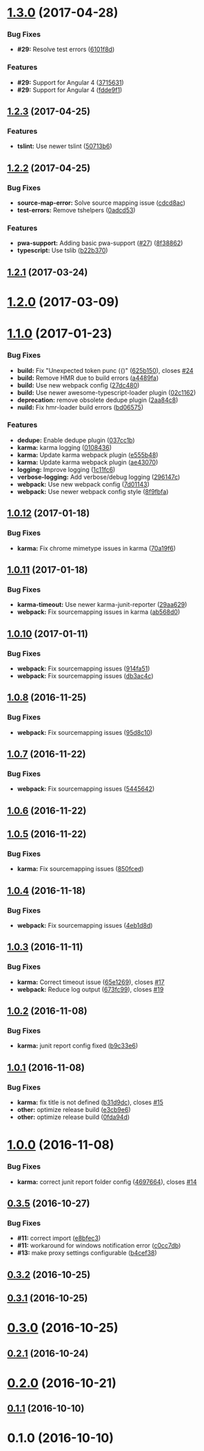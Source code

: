 <a name="1.3.0"></a>
# [1.3.0](https://github.com/holisticon/angular-common/compare/v1.2.3...v1.3.0) (2017-04-28)


### Bug Fixes

* **#29:** Resolve test errors ([6101f8d](https://github.com/holisticon/angular-common/commit/6101f8d))


### Features

* **#29:** Support for Angular 4 ([3715631](https://github.com/holisticon/angular-common/commit/3715631))
* **#29:** Support for Angular 4 ([fdde9f1](https://github.com/holisticon/angular-common/commit/fdde9f1))



<a name="1.2.3"></a>
## [1.2.3](https://github.com/holisticon/angular-common/compare/v1.2.2...v1.2.3) (2017-04-25)


### Features

* **tslint:** Use newer tslint ([50713b6](https://github.com/holisticon/angular-common/commit/50713b6))



<a name="1.2.2"></a>
## [1.2.2](https://github.com/holisticon/angular-common/compare/v1.2.1...v1.2.2) (2017-04-25)


### Bug Fixes

* **source-map-error:** Solve source mapping issue ([cdcd8ac](https://github.com/holisticon/angular-common/commit/cdcd8ac))
* **test-errors:** Remove tshelpers ([0adcd53](https://github.com/holisticon/angular-common/commit/0adcd53))


### Features

* **pwa-support:** Adding basic pwa-support ([#27](https://github.com/holisticon/angular-common/issues/27)) ([8f38862](https://github.com/holisticon/angular-common/commit/8f38862))
* **typescript:** Use tslib ([b22b370](https://github.com/holisticon/angular-common/commit/b22b370))



<a name="1.2.1"></a>
## [1.2.1](https://github.com/holisticon/angular-common/compare/v1.2.0...v1.2.1) (2017-03-24)



<a name="1.2.0"></a>
# [1.2.0](https://github.com/holisticon/angular-common/compare/v1.1.0...v1.2.0) (2017-03-09)



<a name="1.1.0"></a>
# [1.1.0](https://github.com/holisticon/angular-common/compare/v1.0.12...v1.1.0) (2017-01-23)


### Bug Fixes

* **build:** Fix "Unexpected token punc ({)" ([625b150](https://github.com/holisticon/angular-common/commit/625b150)), closes [#24](https://github.com/holisticon/angular-common/issues/24)
* **build:** Remove HMR due to build errors ([a4489fa](https://github.com/holisticon/angular-common/commit/a4489fa))
* **build:** Use new webpack config ([27dc480](https://github.com/holisticon/angular-common/commit/27dc480))
* **build:** Use newer awesome-typescript-loader plugin ([02c1162](https://github.com/holisticon/angular-common/commit/02c1162))
* **deprecation:** remove obsolete dedupe plugin ([2aa84c8](https://github.com/holisticon/angular-common/commit/2aa84c8))
* **nuild:** Fix hmr-loader build errors ([bd06575](https://github.com/holisticon/angular-common/commit/bd06575))


### Features

* **dedupe:** Enable dedupe plugin ([037cc1b](https://github.com/holisticon/angular-common/commit/037cc1b))
* **karma:** karma logging ([0108436](https://github.com/holisticon/angular-common/commit/0108436))
* **karma:** Update karma webpack plugin ([e555b48](https://github.com/holisticon/angular-common/commit/e555b48))
* **karma:** Update karma webpack plugin ([ae43070](https://github.com/holisticon/angular-common/commit/ae43070))
* **logging:** Improve logging ([1c11fc6](https://github.com/holisticon/angular-common/commit/1c11fc6))
* **verbose-logging:** Add verbose/debug logging ([296147c](https://github.com/holisticon/angular-common/commit/296147c))
* **webpack:** Use new webpack config ([7d01143](https://github.com/holisticon/angular-common/commit/7d01143))
* **webpack:** Use newer webpack config style ([8f9fbfa](https://github.com/holisticon/angular-common/commit/8f9fbfa))



<a name="1.0.12"></a>
## [1.0.12](https://github.com/holisticon/angular-common/compare/v1.0.11...v1.0.12) (2017-01-18)


### Bug Fixes

* **karma:** Fix chrome mimetype issues in karma ([70a19f6](https://github.com/holisticon/angular-common/commit/70a19f6))



<a name="1.0.11"></a>
## [1.0.11](https://github.com/holisticon/angular-common/compare/v1.0.10...v1.0.11) (2017-01-18)


### Bug Fixes

* **karma-timeout:** Use newer karma-junit-reporter ([29aa629](https://github.com/holisticon/angular-common/commit/29aa629))
* **webpack:** Fix sourcemapping issues in karma ([ab568d0](https://github.com/holisticon/angular-common/commit/ab568d0))



<a name="1.0.10"></a>
## [1.0.10](https://github.com/holisticon/angular-common/compare/v1.0.8...v1.0.10) (2017-01-11)


### Bug Fixes

* **webpack:** Fix sourcemapping issues ([914fa51](https://github.com/holisticon/angular-common/commit/914fa51))
* **webpack:** Fix sourcemapping issues ([db3ac4c](https://github.com/holisticon/angular-common/commit/db3ac4c))



<a name="1.0.8"></a>
## [1.0.8](https://github.com/holisticon/angular-common/compare/v1.0.7...v1.0.8) (2016-11-25)


### Bug Fixes

* **webpack:** Fix sourcemapping issues ([95d8c10](https://github.com/holisticon/angular-common/commit/95d8c10))



<a name="1.0.7"></a>
## [1.0.7](https://github.com/holisticon/angular-common/compare/v1.0.6...v1.0.7) (2016-11-22)


### Bug Fixes

* **webpack:** Fix sourcemapping issues ([5445642](https://github.com/holisticon/angular-common/commit/5445642))



<a name="1.0.6"></a>
## [1.0.6](https://github.com/holisticon/angular-common/compare/v1.0.5...v1.0.6) (2016-11-22)



<a name="1.0.5"></a>
## [1.0.5](https://github.com/holisticon/angular-common/compare/v1.0.4...v1.0.5) (2016-11-22)


### Bug Fixes

* **karma:** Fix sourcemapping issues ([850fced](https://github.com/holisticon/angular-common/commit/850fced))



<a name="1.0.4"></a>
## [1.0.4](https://github.com/holisticon/angular-common/compare/v1.0.3...v1.0.4) (2016-11-18)


### Bug Fixes

* **webpack:** Fix sourcemapping issues ([4eb1d8d](https://github.com/holisticon/angular-common/commit/4eb1d8d))



<a name="1.0.3"></a>
## [1.0.3](https://github.com/holisticon/angular-common/compare/v1.0.2...v1.0.3) (2016-11-11)


### Bug Fixes

* **karma:** Correct timeout issue ([65e1269](https://github.com/holisticon/angular-common/commit/65e1269)), closes [#17](https://github.com/holisticon/angular-common/issues/17)
* **webpack:** Reduce log output ([673fc99](https://github.com/holisticon/angular-common/commit/673fc99)), closes [#19](https://github.com/holisticon/angular-common/issues/19)



<a name="1.0.2"></a>
## [1.0.2](https://github.com/holisticon/angular-common/compare/v1.0.1...v1.0.2) (2016-11-08)


### Bug Fixes

* **karma:** junit report config fixed ([b9c33e6](https://github.com/holisticon/angular-common/commit/b9c33e6))



<a name="1.0.1"></a>
## [1.0.1](https://github.com/holisticon/angular-common/compare/v1.0.0...v1.0.1) (2016-11-08)


### Bug Fixes

* **karma:** fix title is not defined ([b31d9dc](https://github.com/holisticon/angular-common/commit/b31d9dc)), closes [#15](https://github.com/holisticon/angular-common/issues/15)
* **other:** optimize release build ([e3cb9e6](https://github.com/holisticon/angular-common/commit/e3cb9e6))
* **other:** optimize release build ([0fda94d](https://github.com/holisticon/angular-common/commit/0fda94d))



<a name="1.0.0"></a>
# [1.0.0](https://github.com/holisticon/angular-common/compare/v0.3.5...v1.0.0) (2016-11-08)


### Bug Fixes

* **karma:** correct junit report folder config ([4697664](https://github.com/holisticon/angular-common/commit/4697664)), closes [#14](https://github.com/holisticon/angular-common/issues/14)



<a name="0.3.5"></a>
## [0.3.5](https://github.com/holisticon/angular-common/compare/v0.3.3...v0.3.5) (2016-10-27)


### Bug Fixes

* **#11:** correct import ([e8bfec3](https://github.com/holisticon/angular-common/commit/e8bfec3))
* **#11:** workaround for windows notification error ([c0cc7db](https://github.com/holisticon/angular-common/commit/c0cc7db))
* **#13:** make proxy settings configurable ([b4cef38](https://github.com/holisticon/angular-common/commit/b4cef38))



<a name="0.3.2"></a>
## [0.3.2](https://github.com/holisticon/angular-common/compare/v0.3.1...v0.3.2) (2016-10-25)



<a name="0.3.1"></a>
## [0.3.1](https://github.com/holisticon/angular-common/compare/v0.3.0...v0.3.1) (2016-10-25)



<a name="0.3.0"></a>
# [0.3.0](https://github.com/holisticon/angular-common/compare/v0.2.1...v0.3.0) (2016-10-25)



<a name="0.2.1"></a>
## [0.2.1](https://github.com/holisticon/angular-common/compare/v0.2.0...v0.2.1) (2016-10-24)



<a name="0.2.0"></a>
# [0.2.0](https://github.com/holisticon/angular-common/compare/v0.1.1...v0.2.0) (2016-10-21)



<a name="0.1.1"></a>
## [0.1.1](https://github.com/holisticon/angular-common/compare/v0.1.0...v0.1.1) (2016-10-10)



<a name="0.1.0"></a>
# 0.1.0 (2016-10-10)



